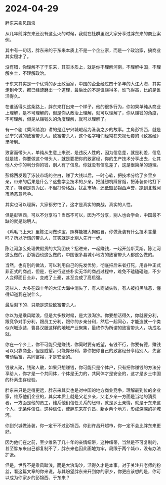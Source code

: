 # 2024-04-29

胖东来乘风踏浪

从几年前胖东来还没有这么火的时候，我就在社群里跟大家分享过胖东来的商业案例。

其中有一句话，胖东来的于东来本质上不是一个企业家，而是一个政治家，搞商业其实屈才了。

没有错，你理解不了于东来，其实本质上，就是你不理解河南，不理解中国，不理解乡土，不理解政治。

于东来其实是一个优秀的乡土政治家，中国的企业经过四十多年的大江大海，其实走到今天，都已经琢磨出一个道理，最后比的不是谁赚得多，谁飞得高，比的是谁活得久。

在谁活得久这条路上，胖东来打出来一个样子，他的很多行为，你如果单纯从商业上理解，是不可理解的，但是你从政治上理解，就可以理解了，你从赚钱的角度，不可理解，但是从赚钱久的角度理解，就可以理解了。

有一个剧《乘风踏浪》讲的是辽宁兴城崛起为泳装之乡的故事。主角彭锦西，就是辽宁兴城的致富带头人。致富带头人，这个名字咱们经常在央视七套的《致富经》里听到。

致富而带头人，单纯从生意上来说，是违反人性的，因为信息差，就是利差，信息就是钱，你要做这个带头人，就是要把你的致富经，你的生产技术分享出去，让其他人分你的利分你的钱，别人有了信息，你就没有信息差了，这是很简单的道理。

彭锦西发现了泳装市场的空白，赚了大钱以后，一时心软，把技术分给了乡里乡亲，带来的后果是什么？这些学会技术的乡亲，把缝纫机踩冒烟，把泳装价格打下来了，特别是贾为民，不但打价格战，扰乱市场，还诋毁彭锦西声誉，跑到北戴河市场恶意竞争。

其实也可以理解，大家都穷怕了。这才是真实的商战，真实的人性。

但是彭锦西，可以不分享吗？当然不可以，因为不分享，别人也会学会，中国最不缺的就是聪明人。

《鸡毛飞上天》里陈江河做珠宝，照样能被大狗假冒，你做泳装有什么技术含量吗？所以所谓的带头人，其实就是比别人先行一步。

陈江河怎么处理做假货的大狗团伙？招进来，一起赚钱，一起开劳斯莱斯。陈江河这么做的，彭锦西也这么做的，中国很多县城小地方的致富带头人都这么做的。

当然，也有别的做法，可以利用自己的先发优势，彻底把后来者打死，用各种正式非正式的商战，但是，在进行这些朴实无华的商战过程中，难免不磕磕碰碰，不少人变得面目全非，变成了土豪，甚至变成了高启强。

这些人，大多在四十年的大江大海中消失了，有人商战失败，有人被扫黑除恶，懂得知道我在说什么。

最后剩下的，只能是这些致富带头人。

你以为是乘风踏浪，但是大多数时候，是大浪淘沙。你要想活得久，你就要分利，跟竞争对手分利，跟员工分利，跟你的乡亲分利，然后一起同心，才能造就一个类似兴城泳装，曹县汉服这样的地域产业聚集，最终作为所谓的致富带头人，功成名就。

你在一个乡土，你不可能只是赚钱，你同时要有威望，有钱不行，你要有德，赚钱可以只靠商业，但是威望，只能靠分利，靠你把你自己的致富经分享给别人，先富带动后富，共同富裕，才是安全的。

钱散人聚，钱聚人散，如果只想赚钱，你可能只是个体户，只有把你赚钱的方法分享给人，你才是一个共同体，个体是无力的，共同体才是安全的，这才是乡土中国的朴素生存经验。

胖东来只是走得更远，胖东来其实也是对中国的地方商业竞争，理解最到位的企业家，维系他们企业的，其实本质上就是父老乡亲，父老乡亲一方面是当地的消费者，一方面是他的员工，维系他们信任关系的纽带，就是乡土亲情，就是于东来这个人，无条件信任，这种信任，使胖东来在许昌、新乡两个地方，形成深深的护城河。

你到兴城做泳装，你一定干不过彭锦西，你到许昌开超市，你一定不会比胖东来更好。

因为他们在之前，至少维系了几十年的亲情纽带，这种纽带，当然是不可复制的，甚至胖东来自己都复制不了，胖东来也因此画地为牢，局限于两个城市，没有办法扩张。

但是，世界不是乘风踏浪，而是大浪淘沙，活得久才是本事。对于关注升老师的粉丝，看这篇文章的你来说，与其盼望胖东来开到你的家乡，你更应该想的是，你可以成为你家乡的彭锦西、于东来？
